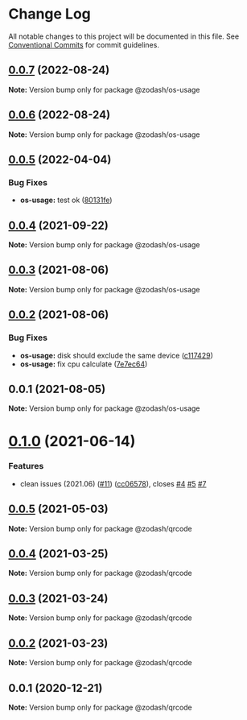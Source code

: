 # Change Log

All notable changes to this project will be documented in this file.
See [Conventional Commits](https://conventionalcommits.org) for commit guidelines.

## [0.0.7](https://github.com/zcorky/zodash/compare/@zodash/os-usage@0.0.6...@zodash/os-usage@0.0.7) (2022-08-24)

**Note:** Version bump only for package @zodash/os-usage





## [0.0.6](https://github.com/zcorky/zodash/compare/@zodash/os-usage@0.0.5...@zodash/os-usage@0.0.6) (2022-08-24)

**Note:** Version bump only for package @zodash/os-usage





## [0.0.5](https://github.com/zcorky/zodash/compare/@zodash/os-usage@0.0.4...@zodash/os-usage@0.0.5) (2022-04-04)


### Bug Fixes

* **os-usage:** test ok ([80131fe](https://github.com/zcorky/zodash/commit/80131fee44843af2309479a7ec82d88b821f2434))





## [0.0.4](https://github.com/zcorky/zodash/compare/@zodash/os-usage@0.0.3...@zodash/os-usage@0.0.4) (2021-09-22)

**Note:** Version bump only for package @zodash/os-usage





## [0.0.3](https://github.com/zcorky/zodash/compare/@zodash/os-usage@0.0.2...@zodash/os-usage@0.0.3) (2021-08-06)

**Note:** Version bump only for package @zodash/os-usage





## [0.0.2](https://github.com/zcorky/zodash/compare/@zodash/os-usage@0.0.1...@zodash/os-usage@0.0.2) (2021-08-06)


### Bug Fixes

* **os-usage:** disk should exclude the same device ([c117429](https://github.com/zcorky/zodash/commit/c117429fc979556edd51e72ef7177910988ce920))
* **os-usage:** fix cpu calculate ([7e7ec64](https://github.com/zcorky/zodash/commit/7e7ec6444f6f862847cb21f94c09c80e2194d4ff))





## 0.0.1 (2021-08-05)

**Note:** Version bump only for package @zodash/os-usage





# [0.1.0](https://github.com/zcorky/zodash/compare/@zodash/qrcode@0.0.5...@zodash/qrcode@0.1.0) (2021-06-14)

### Features

- clean issues (2021.06) ([#11](https://github.com/zcorky/zodash/issues/11)) ([cc06578](https://github.com/zcorky/zodash/commit/cc06578e0acd4221e46ca5e8c5fb7b2990fcacde)), closes [#4](https://github.com/zcorky/zodash/issues/4) [#5](https://github.com/zcorky/zodash/issues/5) [#7](https://github.com/zcorky/zodash/issues/7)

## [0.0.5](https://github.com/zcorky/zodash/compare/@zodash/qrcode@0.0.4...@zodash/qrcode@0.0.5) (2021-05-03)

**Note:** Version bump only for package @zodash/qrcode

## [0.0.4](https://github.com/zcorky/zodash/compare/@zodash/qrcode@0.0.3...@zodash/qrcode@0.0.4) (2021-03-25)

**Note:** Version bump only for package @zodash/qrcode

## [0.0.3](https://github.com/zcorky/zodash/compare/@zodash/qrcode@0.0.2...@zodash/qrcode@0.0.3) (2021-03-24)

**Note:** Version bump only for package @zodash/qrcode

## [0.0.2](https://github.com/zcorky/zodash/compare/@zodash/qrcode@0.0.1...@zodash/qrcode@0.0.2) (2021-03-23)

**Note:** Version bump only for package @zodash/qrcode

## 0.0.1 (2020-12-21)

**Note:** Version bump only for package @zodash/qrcode
